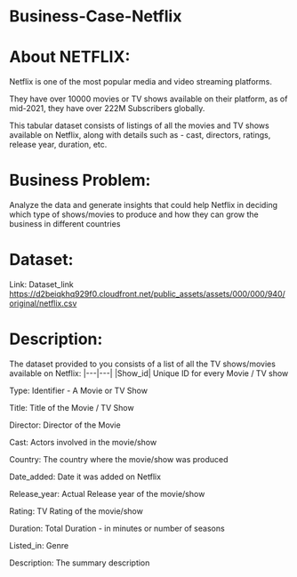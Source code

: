 # Business-Case-Netflix

# About NETFLIX:

Netflix is one of the most popular media and video streaming platforms. 

They have over 10000 movies or TV shows available on their platform, as of mid-2021, they have over 222M Subscribers globally. 

This tabular dataset consists of listings of all the movies and TV shows available on Netflix, along with details such as - cast, directors, ratings, release year, duration, etc.

# Business Problem:

Analyze the data and generate insights that could help Netflix in deciding which type of shows/movies to produce and how they can grow the business in different countries

# Dataset:

Link: Dataset_link
https://d2beiqkhq929f0.cloudfront.net/public_assets/assets/000/000/940/original/netflix.csv

# Description:

The dataset provided to you consists of a list of all the TV shows/movies available on Netflix:
|---|---|
|Show_id| Unique ID for every Movie / TV show

Type: Identifier - A Movie or TV Show

Title: Title of the Movie / TV Show

Director: Director of the Movie

Cast: Actors involved in the movie/show

Country: The country where the movie/show was produced

Date_added: Date it was added on Netflix

Release_year: Actual Release year of the movie/show

Rating: TV Rating of the movie/show

Duration: Total Duration - in minutes or number of seasons

Listed_in: Genre

Description: The summary description
